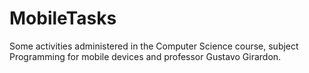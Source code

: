 # MobileTasks
 Some activities administered in the Computer Science course, subject Programming for mobile devices and professor Gustavo Girardon.
